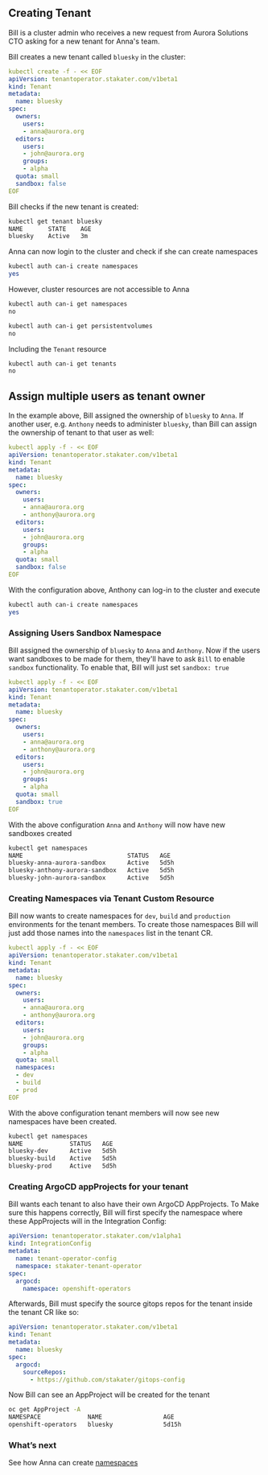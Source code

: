 ## Creating Tenant

Bill is a cluster admin who receives a new request from Aurora Solutions CTO asking for a new tenant for Anna's team.

Bill creates a new tenant called `bluesky` in the cluster:

```yaml
kubectl create -f - << EOF
apiVersion: tenantoperator.stakater.com/v1beta1
kind: Tenant
metadata:
  name: bluesky
spec:
  owners:
    users:
    - anna@aurora.org
  editors:
    users:
    - john@aurora.org
    groups:
    - alpha
  quota: small
  sandbox: false
EOF
```

Bill checks if the new tenant is created:

```bash
kubectl get tenant bluesky
NAME       STATE    AGE
bluesky    Active   3m
```

Anna can now login to the cluster and check if she can create namespaces

```bash
kubectl auth can-i create namespaces
yes
```

However, cluster resources are not accessible to Anna

```bash
kubectl auth can-i get namespaces
no

kubectl auth can-i get persistentvolumes
no
```

Including the `Tenant` resource

```bash
kubectl auth can-i get tenants
no
```

## Assign multiple users as tenant owner

In the example above, Bill assigned the ownership of `bluesky` to `Anna`. If another user, e.g. `Anthony` needs to administer `bluesky`, than Bill can assign the ownership of tenant to that user as well:

```yaml
kubectl apply -f - << EOF
apiVersion: tenantoperator.stakater.com/v1beta1
kind: Tenant
metadata:
  name: bluesky
spec:
  owners:
    users:
    - anna@aurora.org
    - anthony@aurora.org
  editors:
    users:
    - john@aurora.org
    groups:
    - alpha
  quota: small
  sandbox: false
EOF
```

With the configuration above, Anthony can log-in to the cluster and execute

```bash
kubectl auth can-i create namespaces
yes
```

### Assigning Users Sandbox Namespace

Bill assigned the ownership of `bluesky` to `Anna` and `Anthony`. Now if the users want sandboxes to be made for them, they'll have to ask `Bill` to enable `sandbox` functionality. To enable that, Bill will just set `sandbox: true`

```yaml
kubectl apply -f - << EOF
apiVersion: tenantoperator.stakater.com/v1beta1
kind: Tenant
metadata:
  name: bluesky
spec:
  owners:
    users:
    - anna@aurora.org
    - anthony@aurora.org
  editors:
    users:
    - john@aurora.org
    groups:
    - alpha
  quota: small
  sandbox: true
EOF
```

With the above configuration `Anna` and `Anthony` will now have new sandboxes created

```bash
kubectl get namespaces
NAME                             STATUS   AGE
bluesky-anna-aurora-sandbox      Active   5d5h
bluesky-anthony-aurora-sandbox   Active   5d5h
bluesky-john-aurora-sandbox      Active   5d5h
```

### Creating Namespaces via Tenant Custom Resource

Bill now wants to create namespaces for `dev`, `build` and `production` environments for the tenant members. To create those namespaces Bill will just add those names into the `namespaces` list in the tenant CR.

```yaml
kubectl apply -f - << EOF
apiVersion: tenantoperator.stakater.com/v1beta1
kind: Tenant
metadata:
  name: bluesky
spec:
  owners:
    users:
    - anna@aurora.org
    - anthony@aurora.org
  editors:
    users:
    - john@aurora.org
    groups:
    - alpha
  quota: small
  namespaces:
  - dev
  - build
  - prod
EOF
```

With the above configuration tenant members will now see new namespaces have been created.

```bash
kubectl get namespaces
NAME             STATUS   AGE
bluesky-dev      Active   5d5h
bluesky-build    Active   5d5h
bluesky-prod     Active   5d5h
```

### Creating ArgoCD appProjects for your tenant

Bill wants each tenant to also have their own ArgoCD AppProjects. To Make sure this happens correctly, Bill will first specify the namespace where these AppProjects will in the Integration Config:

```yaml
apiVersion: tenantoperator.stakater.com/v1alpha1
kind: IntegrationConfig
metadata:
  name: tenant-operator-config
  namespace: stakater-tenant-operator
spec:
  argocd:
    namespace: openshift-operators
```

Afterwards, Bill must specify the source gitops repos for the tenant inside the tenant CR like so:

```yaml
apiVersion: tenantoperator.stakater.com/v1beta1
kind: Tenant
metadata:
  name: bluesky
spec:
  argocd:
    sourceRepos:
      - https://github.com/stakater/gitops-config
```

Now Bill can see an AppProject will be created for the tenant

```bash
oc get AppProject -A
NAMESPACE             NAME                 AGE
openshift-operators   bluesky              5d15h
```

### What’s next

See how Anna can create [namespaces](./namespace.html)
